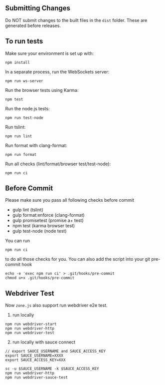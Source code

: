 Submitting Changes
------------------

Do NOT submit changes to the built files in the `dist` folder. These are generated before
releases.


To run tests
------------

Make sure your environment is set up with:

`npm install`

In a separate process, run the WebSockets server:

`npm run ws-server`

Run the browser tests using Karma:

`npm test`

Run the node.js tests:

`npm run test-node`

Run tslint:

`npm run lint`

Run format with clang-format:

`npm run format`

Run all checks (lint/format/browser test/test-node):

`npm run ci`

Before Commit
------------

Please make sure you pass all following checks before commit 

- gulp lint (tslint) 
- gulp format:enforce (clang-format)
- gulp promisetest (promise a+ test)
- npm test (karma browser test)
- gulp test-node (node test)

You can run 

`npm run ci`

to do all those checks for you.
You can also add the script into your git pre-commit hook

```
echo -e 'exec npm run ci' > .git/hooks/pre-commit
chmod u+x .git/hooks/pre-commit 
```

Webdriver Test
--------------

Now `zone.js` also support run webdriver e2e test.

1. run locally

```
npm run webdriver-start
npm run webdriver-http
npm run webdriver-test
```

2. run locally with sauce connect

```
// export SAUCE_USERNAME and SAUCE_ACCESS_KEY
export SAUCE_USERNAME=XXXX
export SAUCE_ACCESS_KEY=XXX

sc -u $SAUCE_USERNAME -k $SAUCE_ACCESS_KEY
npm run webdriver-http
npm run webdriver-sauce-test
```